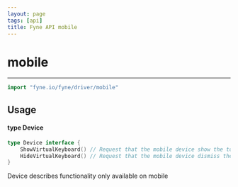 ```yaml
---
layout: page
tags: [api]
title: Fyne API mobile
---
```


# mobile
---
```go
import "fyne.io/fyne/driver/mobile"
```

## Usage

#### type Device

```go
type Device interface {
	ShowVirtualKeyboard() // Request that the mobile device show the touch screen keyboard (standard layout)
	HideVirtualKeyboard() // Request that the mobile device dismiss the touch screen keyboard
}
```

Device describes functionality only available on mobile
